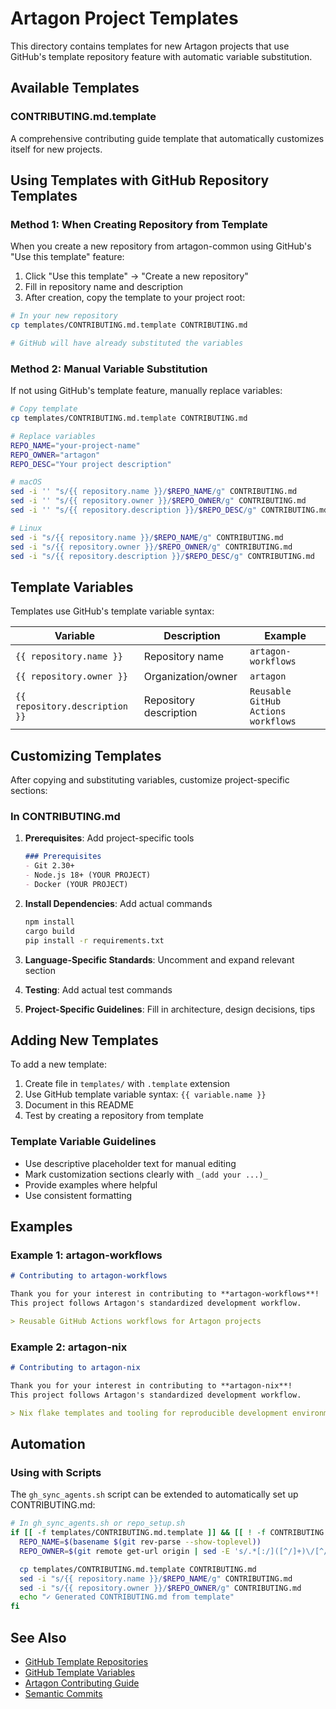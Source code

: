 # Artagon Project Templates

This directory contains templates for new Artagon projects that use GitHub's template repository feature with automatic variable substitution.

## Available Templates

### CONTRIBUTING.md.template

A comprehensive contributing guide template that automatically customizes itself for new projects.

## Using Templates with GitHub Repository Templates

### Method 1: When Creating Repository from Template

When you create a new repository from artagon-common using GitHub's "Use this template" feature:

1. Click "Use this template" → "Create a new repository"
2. Fill in repository name and description
3. After creation, copy the template to your project root:

```bash
# In your new repository
cp templates/CONTRIBUTING.md.template CONTRIBUTING.md

# GitHub will have already substituted the variables
```

### Method 2: Manual Variable Substitution

If not using GitHub's template feature, manually replace variables:

```bash
# Copy template
cp templates/CONTRIBUTING.md.template CONTRIBUTING.md

# Replace variables
REPO_NAME="your-project-name"
REPO_OWNER="artagon"
REPO_DESC="Your project description"

# macOS
sed -i '' "s/{{ repository.name }}/$REPO_NAME/g" CONTRIBUTING.md
sed -i '' "s/{{ repository.owner }}/$REPO_OWNER/g" CONTRIBUTING.md
sed -i '' "s/{{ repository.description }}/$REPO_DESC/g" CONTRIBUTING.md

# Linux
sed -i "s/{{ repository.name }}/$REPO_NAME/g" CONTRIBUTING.md
sed -i "s/{{ repository.owner }}/$REPO_OWNER/g" CONTRIBUTING.md
sed -i "s/{{ repository.description }}/$REPO_DESC/g" CONTRIBUTING.md
```

## Template Variables

Templates use GitHub's template variable syntax:

| Variable | Description | Example |
|----------|-------------|---------|
| `{{ repository.name }}` | Repository name | `artagon-workflows` |
| `{{ repository.owner }}` | Organization/owner | `artagon` |
| `{{ repository.description }}` | Repository description | `Reusable GitHub Actions workflows` |

## Customizing Templates

After copying and substituting variables, customize project-specific sections:

### In CONTRIBUTING.md

1. **Prerequisites**: Add project-specific tools
   ```markdown
   ### Prerequisites
   - Git 2.30+
   - Node.js 18+ (YOUR PROJECT)
   - Docker (YOUR PROJECT)
   ```

2. **Install Dependencies**: Add actual commands
   ```bash
   npm install
   cargo build
   pip install -r requirements.txt
   ```

3. **Language-Specific Standards**: Uncomment and expand relevant section

4. **Testing**: Add actual test commands

5. **Project-Specific Guidelines**: Fill in architecture, design decisions, tips

## Adding New Templates

To add a new template:

1. Create file in `templates/` with `.template` extension
2. Use GitHub template variable syntax: `{{ variable.name }}`
3. Document in this README
4. Test by creating a repository from template

### Template Variable Guidelines

- Use descriptive placeholder text for manual editing
- Mark customization sections clearly with `_(add your ...)_`
- Provide examples where helpful
- Use consistent formatting

## Examples

### Example 1: artagon-workflows

```markdown
# Contributing to artagon-workflows

Thank you for your interest in contributing to **artagon-workflows**!
This project follows Artagon's standardized development workflow.

> Reusable GitHub Actions workflows for Artagon projects
```

### Example 2: artagon-nix

```markdown
# Contributing to artagon-nix

Thank you for your interest in contributing to **artagon-nix**!
This project follows Artagon's standardized development workflow.

> Nix flake templates and tooling for reproducible development environments
```

## Automation

### Using with Scripts

The `gh_sync_agents.sh` script can be extended to automatically set up CONTRIBUTING.md:

```bash
# In gh_sync_agents.sh or repo_setup.sh
if [[ -f templates/CONTRIBUTING.md.template ]] && [[ ! -f CONTRIBUTING.md ]]; then
  REPO_NAME=$(basename $(git rev-parse --show-toplevel))
  REPO_OWNER=$(git remote get-url origin | sed -E 's/.*[:/]([^/]+)\/[^/]+$/\1/')

  cp templates/CONTRIBUTING.md.template CONTRIBUTING.md
  sed -i "s/{{ repository.name }}/$REPO_NAME/g" CONTRIBUTING.md
  sed -i "s/{{ repository.owner }}/$REPO_OWNER/g" CONTRIBUTING.md
  echo "✓ Generated CONTRIBUTING.md from template"
fi
```

## See Also

- [GitHub Template Repositories](https://docs.github.com/en/repositories/creating-and-managing-repositories/creating-a-template-repository)
- [GitHub Template Variables](https://docs.github.com/en/repositories/creating-and-managing-repositories/creating-a-repository-from-a-template)
- [Artagon Contributing Guide](../docs/CONTRIBUTING.md)
- [Semantic Commits](../docs/SEMANTIC-COMMITS.md)
